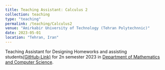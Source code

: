 ```yaml
---
title: Teaching Assistant: Calculus 2
collection: teaching
type: "teaching"
permalink: /teaching/Calculus2
venue: "Amirkabir University of Technology (Tehran Polytechnnic)"
date: 2023-05-01
location: "Tehran, Iran"
---
```


Teaching Assistant for Designing Homeworks and assisting students[(GitHub-Link)](https://github.com/mosi2002/Calculus2) for 2n semester 2023 in [Department of Mathematics and Computer Science](https://math.aut.ac.ir/en).


